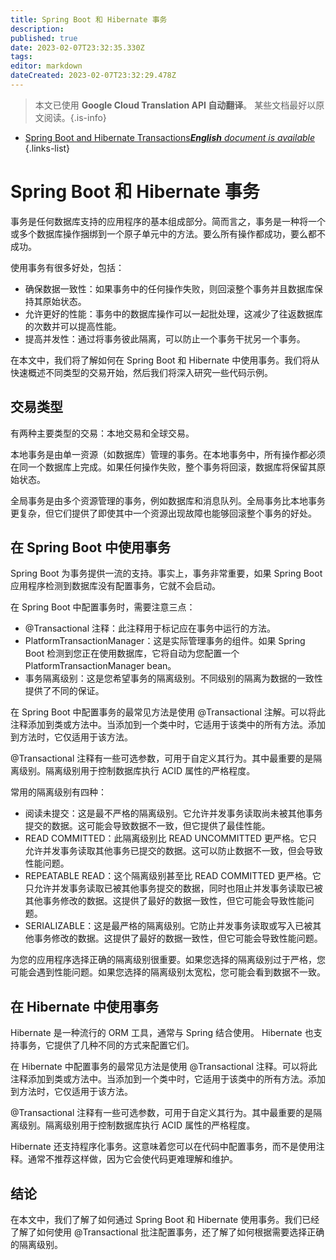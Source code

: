 ```yaml
---
title: Spring Boot 和 Hibernate 事务
description: 
published: true
date: 2023-02-07T23:32:35.330Z
tags: 
editor: markdown
dateCreated: 2023-02-07T23:32:29.478Z
---
```


> 本文已使用 **Google Cloud Translation API 自动翻译**。
某些文档最好以原文阅读。{.is-info}



- [Spring Boot and Hibernate Transactions***English** document is available*](/en/Knowledge-base/Spring-Boot/spring-boot-and-hibernate-transactions)
{.links-list}


# Spring Boot 和 Hibernate 事务

事务是任何数据库支持的应用程序的基本组成部分。简而言之，事务是一种将一个或多个数据库操作捆绑到一个原子单元中的方法。要么所有操作都成功，要么都不成功。

使用事务有很多好处，包括：

- 确保数据一致性：如果事务中的任何操作失败，则回滚整个事务并且数据库保持其原始状态。
- 允许更好的性能：事务中的数据库操作可以一起批处理，这减少了往返数据库的次数并可以提高性能。
- 提高并发性：通过将事务彼此隔离，可以防止一个事务干扰另一个事务。

在本文中，我们将了解如何在 Spring Boot 和 Hibernate 中使用事务。我们将从快速概述不同类型的交易开始，然后我们将深入研究一些代码示例。

## 交易类型

有两种主要类型的交易：本地交易和全球交易。

本地事务是由单一资源（如数据库）管理的事务。在本地事务中，所有操作都必须在同一个数据库上完成。如果任何操作失败，整个事务将回滚，数据库将保留其原始状态。

全局事务是由多个资源管理的事务，例如数据库和消息队列。全局事务比本地事务更复杂，但它们提供了即使其中一个资源出现故障也能够回滚整个事务的好处。

## 在 Spring Boot 中使用事务

Spring Boot 为事务提供一流的支持。事实上，事务非常重要，如果 Spring Boot 应用程序检测到数据库没有配置事务，它就不会启动。

在 Spring Boot 中配置事务时，需要注意三点：

- @Transactional 注释：此注释用于标记应在事务中运行的方法。
- PlatformTransactionManager：这是实际管理事务的组件。如果 Spring Boot 检测到您正在使用数据库，它将自动为您配置一个 PlatformTransactionManager bean。
- 事务隔离级别：这是您希望事务的隔离级别。不同级别的隔离为数据的一致性提供了不同的保证。

在 Spring Boot 中配置事务的最常见方法是使用 @Transactional 注解。可以将此注释添加到类或方法中。当添加到一个类中时，它适用于该类中的所有方法。添加到方法时，它仅适用于该方法。

@Transactional 注释有一些可选参数，可用于自定义其行为。其中最重要的是隔离级别。隔离级别用于控制数据库执行 ACID 属性的严格程度。

常用的隔离级别有四种：

- 阅读未提交：这是最不严格的隔离级别。它允许并发事务读取尚未被其他事务提交的数据。这可能会导致数据不一致，但它提供了最佳性能。
- READ COMMITTED：此隔离级别比 READ UNCOMMITTED 更严格。它只允许并发事务读取其他事务已提交的数据。这可以防止数据不一致，但会导致性能问题。
- REPEATABLE READ：这个隔离级别甚至比 READ COMMITTED 更严格。它只允许并发事务读取已被其他事务提交的数据，同时也阻止并发事务读取已被其他事务修改的数据。这提供了最好的数据一致性，但它可能会导致性能问题。
- SERIALIZABLE：这是最严格的隔离级别。它防止并发事务读取或写入已被其他事务修改的数据。这提供了最好的数据一致性，但它可能会导致性能问题。

为您的应用程序选择正确的隔离级别很重要。如果您选择的隔离级别过于严格，您可能会遇到性能问题。如果您选择的隔离级别太宽松，您可能会看到数据不一致。

## 在 Hibernate 中使用事务

Hibernate 是一种流行的 ORM 工具，通常与 Spring 结合使用。 Hibernate 也支持事务，它提供了几种不同的方式来配置它们。

在 Hibernate 中配置事务的最常见方法是使用 @Transactional 注释。可以将此注释添加到类或方法中。当添加到一个类中时，它适用于该类中的所有方法。添加到方法时，它仅适用于该方法。

@Transactional 注释有一些可选参数，可用于自定义其行为。其中最重要的是隔离级别。隔离级别用于控制数据库执行 ACID 属性的严格程度。

Hibernate 还支持程序化事务。这意味着您可以在代码中配置事务，而不是使用注释。通常不推荐这样做，因为它会使代码更难理解和维护。

## 结论

在本文中，我们了解了如何通过 Spring Boot 和 Hibernate 使用事务。我们已经了解了如何使用 @Transactional 批注配置事务，还了解了如何根据需要选择正确的隔离级别。